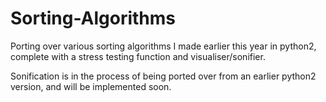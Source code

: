 # Sorting-Algorithms
Porting over various sorting algorithms I made earlier this year in python2, complete with a stress testing function and visualiser/sonifier.

Sonification is in the process of being ported over from an earlier python2 version, and will be implemented soon.
